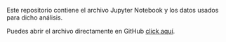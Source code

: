 
Este repositorio contiene el archivo Jupyter Notebook y los datos usados para dicho análisis.

Puedes abrir el archivo directamente en GitHub [click aquí](GomezConstanza.ipynb).
